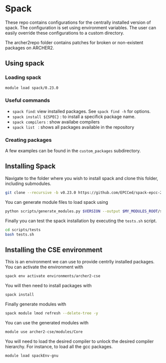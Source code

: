 # Spack

These repo contains configurations for the centrally installed version of spack.
The configuration is set using environment variables. The user can easily override these configurations to a custom directory.

The archer2repo folder contains patches for broken or non-existent packages on ARCHER2.

## Using spack

### Loading spack

```bash
module load spack/0.23.0
```

### Useful commands

- `spack find`:  view installed packages. See `spack find -h` for options.
- `spack install ${SPEC}` : to install a specifick package name.
- `spack compilers` : show availabe compilers
- `spack list ` : shows all packages available in the repository

### Creating packages

A few examples can be found in the `custom_packages` subdirectory.

## Installing Spack

Navigate to the folder where you wish to install spack and clone this folder, including submodules.

```bash
git clone --recursive -b v0.23.0 https://github.com/EPCCed/spack-epcc-20241106.git
```

You can generate module files to load spack using

```bash
python scripts/generate_modules.py $VERSION --output $MY_MODULES_ROOT/spack
```

Finally you can test the spack installation by executing the `tests.sh` script.

```bash
cd scripts/tests
bash tests.sh
```

## Installing the CSE environment

This is an environment we can use to provide centrlly installed packages.
You can activate the environment with

```bash
spack env activate environments/archer2-cse
```

You will then need to install packages with

```bash
spack install
```

Finally generate modules with 

```bash
spack module lmod refresh --delete-tree -y
```

You can use the generated modules with

```bash
module use archer2-cse/modules/Core
```

You will need to load the desired compiler to unlock the desired compiler hierarchy. For instance, to load all the gcc packages.

```bash
module load spackEnv-gnu
```